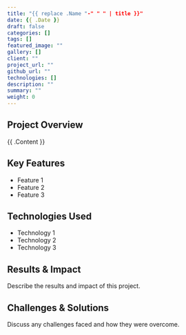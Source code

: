 ```yaml
---
title: "{{ replace .Name "-" " " | title }}"
date: {{ .Date }}
draft: false
categories: []
tags: []
featured_image: ""
gallery: []
client: ""
project_url: ""
github_url: ""
technologies: []
description: ""
summary: ""
weight: 0
---
```


## Project Overview

{{ .Content }}

## Key Features

- Feature 1
- Feature 2
- Feature 3

## Technologies Used

- Technology 1
- Technology 2
- Technology 3

## Results & Impact

Describe the results and impact of this project.

## Challenges & Solutions

Discuss any challenges faced and how they were overcome.